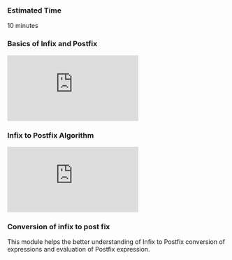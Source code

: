 ### Estimated Time
10 minutes


### Basics of Infix and Postfix

<iframe src="https://www.youtube.com/embed/g7YM1tjT1D8" frameborder="0" allow="autoplay; encrypted-media" allowfullscreen></iframe>

### Infix to Postfix Algorithm
<iframe src="https://www.youtube.com/embed/tuuUFBbXu_E" frameborder="0" allow="autoplay; encrypted-media" allowfullscreen></iframe>

### Conversion of infix to post fix

This module helps the better understanding of Infix to Postfix conversion of expressions and evaluation of Postfix expression. 
